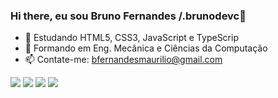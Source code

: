 ### Hi there, eu sou Bruno Fernandes /.brunodevc👋

- 🔭 Estudando HTML5, CSS3, JavaScript e TypeScrip
- 🌱 Formando em Eng. Mecânica e Ciências da Computação
- 📫 Contate-me: bfernandesmaurilio@gmail.com

<div> 
  <a href="(https://www.instagram.com/bruno.cre)" target="_blank"><img src="https://img.shields.io/badge/-Instagram-%23E4405F?style=for-the-badge&logo=instagram&logoColor=white" target="_blank"></a>
 <a href="https://discord.gg/wagxzStdcR" target="_blank"><img src="https://img.shields.io/badge/Discord-7289DA?style=for-the-badge&logo=discord&logoColor=white" target="_blank"></a> 
  <a href = "mailto:bfernandesmaurilo@gmail.com"><img src="https://img.shields.io/badge/-Gmail-%23333?style=for-the-badge&logo=gmail&logoColor=white" target="_blank"></a>
  <a href="https://www.linkedin.com/in/bruno-fernandes-005bb8192" target="_blank"><img src="https://img.shields.io/badge/-LinkedIn-%230077B5?style=for-the-badge&logo=linkedin&logoColor=white" target="_blank"></a> 
  
</div>
